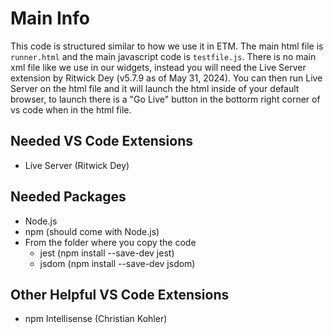 # Main Info
This code is structured similar to how we use it in ETM. The main html file is `runner.html` and the main javascript code is `testfile.js`. There is no main xml file like we use in our widgets, instead you will need the Live Server extension by Ritwick Dey (v5.7.9 as of May 31, 2024). You can then run Live Server on the html file and it will launch the html inside of your default browser, to launch there is a "Go Live" button in the bottorm right corner of vs code when in the html file. 

## Needed VS Code Extensions
- Live Server (Ritwick Dey)

## Needed Packages
- Node.js
- npm (should come with Node.js)
- From the folder where you copy the code
    - jest (npm install --save-dev jest)
    - jsdom (npm install --save-dev jsdom)

## Other Helpful VS Code Extensions
- npm Intellisense (Christian Kohler)

